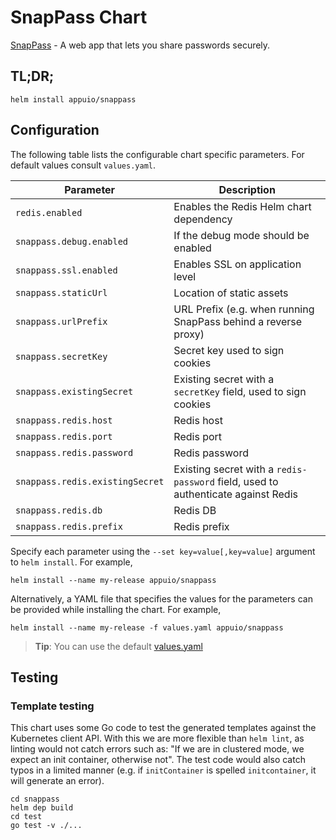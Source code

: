 # SnapPass Chart

[SnapPass](https://github.com/pinterest/snappass) - A web app that lets you share passwords securely.

## TL;DR;

```console
helm install appuio/snappass
```

## Configuration

The following table lists the configurable chart specific parameters. For default values consult `values.yaml`.

| Parameter                                    | Description |
| ---                                          | --- |
| `redis.enabled`                              | Enables the Redis Helm chart dependency |
| `snappass.debug.enabled`                     | If the debug mode should be enabled |
| `snappass.ssl.enabled`                       | Enables SSL on application level |
| `snappass.staticUrl`                         | Location of static assets |
| `snappass.urlPrefix`                         | URL Prefix (e.g. when running SnapPass behind a reverse proxy) |
| `snappass.secretKey`                         | Secret key used to sign cookies |
| `snappass.existingSecret`                    | Existing secret with a `secretKey` field, used to sign cookies |
| `snappass.redis.host`                        | Redis host |
| `snappass.redis.port`                        | Redis port |
| `snappass.redis.password`                    | Redis password |
| `snappass.redis.existingSecret`              | Existing secret with a `redis-password` field, used to authenticate against Redis |
| `snappass.redis.db`                          | Redis DB |
| `snappass.redis.prefix`                      | Redis prefix |

Specify each parameter using the `--set key=value[,key=value]` argument to `helm install`. For example,

```console
helm install --name my-release appuio/snappass
```

Alternatively, a YAML file that specifies the values for the parameters can be provided while installing the chart. For example,

```console
helm install --name my-release -f values.yaml appuio/snappass
```

> **Tip**: You can use the default [values.yaml](values.yaml)


## Testing

### Template testing

This chart uses some Go code to test the generated templates against the
Kubernetes client API. With this we are more flexible than `helm lint`, as
linting would not catch errors such as: "If we are in clustered mode, we expect
an init container, otherwise not". The test code would also catch typos in a
limited manner (e.g. if `initContainer` is spelled `initcontainer`, it will
generate an error).

```console
cd snappass
helm dep build
cd test
go test -v ./...
```
